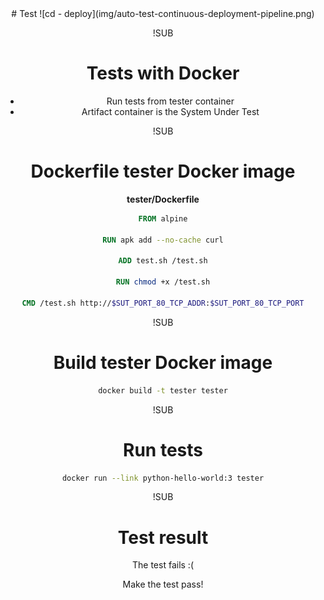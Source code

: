 <!-- .slide: data-background="#64217E" -->
<center>
# Test
![cd - deploy](img/auto-test-continuous-deployment-pipeline.png) <!-- .element: class="noborder" -->

!SUB
# Tests with Docker
- Run tests from tester container</span> <!-- .element: class="fragment" -->
- Artifact container is the System Under Test <!-- .element: class="fragment" -->

!SUB
# Dockerfile tester Docker image

**tester/Dockerfile**

```dockerfile
FROM alpine

RUN apk add --no-cache curl

ADD test.sh /test.sh

RUN chmod +x /test.sh

CMD /test.sh http://$SUT_PORT_80_TCP_ADDR:$SUT_PORT_80_TCP_PORT
```

!SUB
# Build tester Docker image

```bash
docker build -t tester tester
```

!SUB
# Run tests
```bash
docker run --link python-hello-world:3 tester
```

!SUB
# Test result
The test fails :(

Make the test pass!
